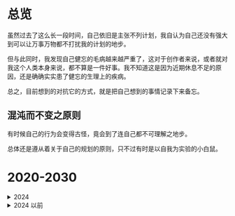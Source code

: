 # 总览

虽然过去了这么长一段时间，自己依旧是主张不列计划，我自认为自己还没有强大到可以让万事万物都不打扰我的计划的地步。

但与此同时，我发现自己健忘的毛病越来越严重了，这对于创作者来说，或者就对我这个人类本身来说，都不算是一件好事。我不知道这是因为近期休息不足的原因，还是确确实实患了健忘的生理上的疾病。

总之，目前想到的对抗它的方式，就是把自己想到的事情记录下来备忘。

## 混沌而不变之原则

有时候自己的行为会变得古怪，竟会到了连自己都不可理解之地步。

总体还是遵从着关于自己的规划的原则，只不过有时是以自我为实验的小白鼠。

# 2020-2030

<details>
  <summary>2024</summary>
  
</details>

<details>
  <summary>2024 以前</summary>
  有记录，但没有记录的备份。
</details>



